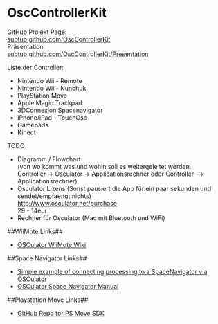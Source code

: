 # OscControllerKit  
  
GitHub Projekt Page:  
[subtub.github.com/OscControllerKit](http://subtub.github.com/OscControllerKit)    
Präsentation:  
[subtub.github.com/OscControllerKit/Presentation](http://subtub.github.com/OscControllerKit/Presentation)  
  
Liste der Controller:  
- Nintendo Wii - Remote  
- Nintendo Wii - Nunchuk  
- PlayStation Move  
- Apple Magic Trackpad  
- 3DConnexion Spacenavigator  
- iPhone/iPad - TouchOsc  
- Gamepads  
- Kinect


TODO  
- Diagramm / Flowchart  
  (von wo kommt was und wohin soll es weitergeleitet werden.   
  Controller -> Osculator -> Applicationsrechner oder Controller --> Applicationsrechner)  
- Osculator Lizens (Sonst pausiert die App für ein paar sekunden und sendet/empfaengt nichts)  
  http://www.osculator.net/purchase  
  29 - 14eur  
- Rechner für Osculator  (Mac mit Bluetooth und WiFi)  

##WiiMote Links##
- [OSCulator WiiMote Wiki](http://www.osculator.net/doc/faq:wiimote)

##Space Navigator Links##
- [Simple example of connecting processing to a SpaceNavigator via OSCulator](https://gist.github.com/100144)
- [OSCulator Space Navigator Manual](http://www.osculator.net/doc/manual:spacenavigator)

##Playstation Move Links##
- [GitHub Repo for PS Move SDK](https://github.com/thp/psmoveapi)
